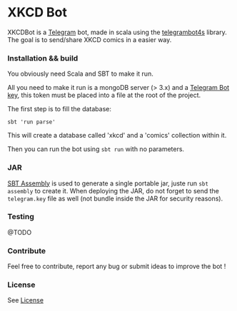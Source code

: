 # XKCD Bot

XKCDBot is a [Telegram](https://telegram.org) bot, made in scala using the [telegrambot4s](https://github.com/mukel/telegrambot4s) library.
The goal is to send/share XKCD comics in a easier way.

### Installation && build

You obviously need Scala and SBT to make it run.

All you need to make it run is a mongoDB server (> 3.x) and a [Telegram Bot key](https://core.telegram.org/bots), this token must be placed into a 
file at the root of the project.

The first step is to fill the database:

```
sbt 'run parse'
```

This will create a database called 'xkcd' and a 'comics' collection within it.


Then you can run the bot using ```sbt run``` with no parameters.

### JAR

[SBT Assembly](https://github.com/sbt/sbt-assembly) is used to generate a single portable jar, juste run ```sbt assembly``` to create it.
When deploying the JAR, do not forget to send the ```telegram.key``` file as well (not bundle inside the JAR for security reasons).


### Testing

@TODO

### Contribute

Feel free to contribute, report any bug or submit ideas to improve the bot !

### License

See [License](https://github.com/ex0ns/telegram_XKCD_ibot/blob/master/LICENSE)
